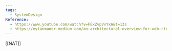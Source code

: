 ```yaml
---
tags:
  - SystemDesign
Reference:
  - https://www.youtube.com/watch?v=FExZvpVvYxA&t=13s
  - https://eytanmanor.medium.com/an-architectural-overview-for-web-rtc-a-protocol-for-implementing-video-conferencing-e2a914628d0e
---
```

[[NAT]]